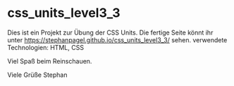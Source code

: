 # css_units_level3_3
Dies ist ein Projekt zur Übung der CSS Units.
Die fertige Seite könnt ihr unter https://stephanpagel.github.io/css_units_level3_3/ sehen.
verwendete Technologien: HTML, CSS

Viel Spaß beim Reinschauen.

Viele Grüße
Stephan
